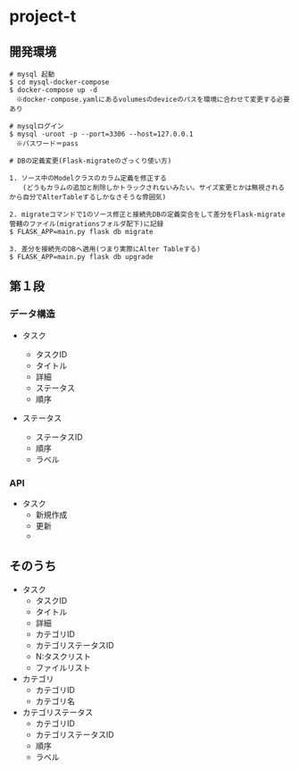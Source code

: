 # project-t

## 開発環境

```
# mysql 起動
$ cd mysql-docker-compose
$ docker-compose up -d
　※docker-compose.yamlにあるvolumesのdeviceのパスを環境に合わせて変更する必要あり

# mysqlログイン
$ mysql -uroot -p --port=3306 --host=127.0.0.1
　※パスワード＝pass

# DBの定義変更(Flask-migrateのざっくり使い方)

1. ソース中のModelクラスのカラム定義を修正する
　　(どうもカラムの追加と削除しかトラックされないみたい。サイズ変更とかは無視されるから自分でAlterTableするしかなさそうな雰囲気)

2. migrateコマンドで1のソース修正と接続先DBの定義突合をして差分をFlask-migrate管轄のファイル(migrationsフォルダ配下)に記録
$ FLASK_APP=main.py flask db migrate

3. 差分を接続先のDBへ適用(つまり実際にAlter Tableする)
$ FLASK_APP=main.py flask db upgrade

```

## 第１段

### データ構造

- タスク
    - タスクID
    - タイトル
    - 詳細
    - ステータス
    - 順序

- ステータス
    - ステータスID
    - 順序
    - ラベル

### API

- タスク
    - 新規作成
    - 更新
    - 

## そのうち
- タスク
    - タスクID
    - タイトル
    - 詳細
    - カテゴリID
    - カテゴリステータスID
    - N:タスクリスト
    - ファイルリスト
- カテゴリ
    - カテゴリID
    - カテゴリ名
- カテゴリステータス
    - カテゴリID
    - カテゴリステータスID
    - 順序
    - ラベル
